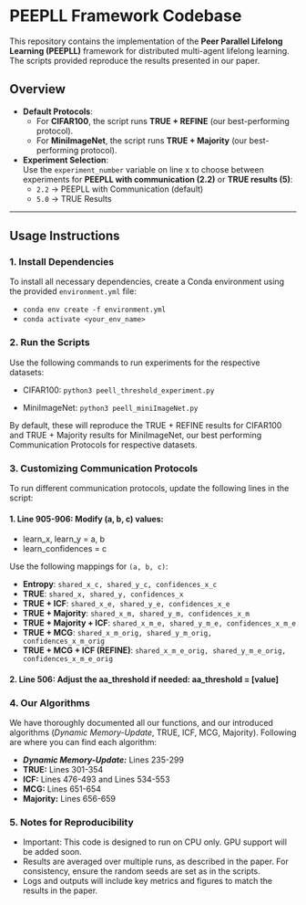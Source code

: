 # PEEPLL Framework Codebase

This repository contains the implementation of the **Peer Parallel Lifelong Learning (PEEPLL)** framework for distributed multi-agent lifelong learning. The scripts provided reproduce the results presented in our paper.

## **Overview**
- **Default Protocols**:  
  - For **CIFAR100**, the script runs **TRUE + REFINE** (our best-performing protocol).  
  - For **MiniImageNet**, the script runs **TRUE + Majority** (our best-performing protocol).
- **Experiment Selection**:  
  Use the `experiment_number` variable on line x to choose between experiments for **PEEPLL with communication (2.2)** or **TRUE results (5)**:
  - `2.2` → PEEPLL with Communication (default)
  - `5.0` → TRUE Results

---

## **Usage Instructions**

### **1. Install Dependencies**
To install all necessary dependencies, create a Conda environment using the provided `environment.yml` file:
- `conda env create -f environment.yml`
- `conda activate <your_env_name>`

### **2. Run the Scripts**
Use the following commands to run experiments for the respective datasets:

- CIFAR100: `python3 peell_threshold_experiment.py`

- MiniImageNet: `python3 peell_miniImageNet.py`

By default, these will reproduce the TRUE + REFINE results for CIFAR100 and TRUE + Majority results for MiniImageNet, our best performing Communication Protocols for respective datasets.

### **3. Customizing Communication Protocols**
To run different communication protocols, update the following lines in the script:

#### 1. Line 905-906: Modify (a, b, c) values:
- learn_x, learn_y = a, b
- learn_confidences = c

Use the following mappings for `(a, b, c)`:

- **Entropy**: `shared_x_c, shared_y_c, confidences_x_c`
- **TRUE**: `shared_x, shared_y, confidences_x`
- **TRUE + ICF**: `shared_x_e, shared_y_e, confidences_x_e`
- **TRUE + Majority**: `shared_x_m, shared_y_m, confidences_x_m`
- **TRUE + Majority + ICF**: `shared_x_m_e, shared_y_m_e, confidences_x_m_e`
- **TRUE + MCG**: `shared_x_m_orig, shared_y_m_orig, confidences_x_m_orig`
- **TRUE + MCG + ICF (REFINE)**: `shared_x_m_e_orig, shared_y_m_e_orig, confidences_x_m_e_orig`


#### 2. Line 506: Adjust the aa_threshold if needed: aa_threshold = [value]

### **4. Our Algorithms**
We have thoroughly documented all our functions, and our introduced algorithms (*Dynamic Memory-Update*, TRUE, ICF, MCG, Majority). Following are where you can find each algorithm:
- ***Dynamic Memory-Update:*** Lines 235-299
- **TRUE:** Lines 301-354
- **ICF:** Lines 476-493 and Lines 534-553
- **MCG:** Lines 651-654
- **Majority:** Lines 656-659

### **5. Notes for Reproducibility**
- Important: This code is designed to run on CPU only. GPU support will be added soon.
- Results are averaged over multiple runs, as described in the paper. For consistency, ensure the random seeds are set as in the scripts.
- Logs and outputs will include key metrics and figures to match the results in the paper.




